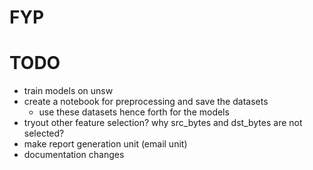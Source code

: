 # FYP
# TODO
- train models on unsw
- create a notebook for preprocessing and save the datasets
    - use these datasets hence forth for the models
- tryout other feature selection? why src_bytes and dst_bytes are not selected?
- make report generation unit (email unit)
- documentation changes

